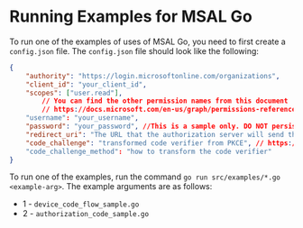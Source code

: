 # Running Examples for MSAL Go

To run one of the examples of uses of MSAL Go, you need to first create a `config.json` file. The `config.json` file should look like the following:
```json
{
    "authority": "https://login.microsoftonline.com/organizations",
    "client_id": "your_client_id",
    "scopes": ["user.read"],
        // You can find the other permission names from this document
        // https://docs.microsoft.com/en-us/graph/permissions-reference
    "username": "your_username",
    "password": "your_password", //This is a sample only. DO NOT persist your password.
    "redirect_uri": "The URL that the authorization server will send the user to once the app has been successfully authorized, and granted an authorization code or access token",
    "code_challenge": "transformed code verifier from PKCE", // https://tools.ietf.org/html/rfc7636#section-4.1
    "code_challenge_method": "how to transform the code verifier"
}
```

To run one of the examples, run the command `go run src/examples/*.go <example-arg>`. The example arguments are as follows:
* 1 - `device_code_flow_sample.go` 
* 2 - `authorization_code_sample.go`
